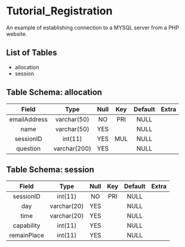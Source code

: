 # Tutorial_Registration
An example of establishing connection to a MYSQL server from a PHP website.

## List of Tables
* allocation
* session

## Table Schema: allocation
| Field | Type | Null | Key | Default | Extra |
| :---: | :---: | :---: | :---: | :---: | :---: |
| emailAddress | varchar(50) | NO | PRI | NULL |  |
| name | varchar(50) | YES |  | NULL |  |
| sessionID | int(11) | YES | MUL | NULL |  |
| question | varchar(200) | YES |  | NULL |  |

## Table Schema: session
| Field | Type | Null | Key | Default | Extra |
| :---: | :---: | :---: | :---: | :---: | :---: |
| sessionID | int(11) | NO   | PRI | NULL |  |
| day | varchar(20) | YES  |  | NULL |  |
| time | varchar(20) | YES  |  | NULL |  |
| capability | int(11) | YES |  | NULL |  |
| remainPlace | int(11)  | YES |  | NULL |  |
